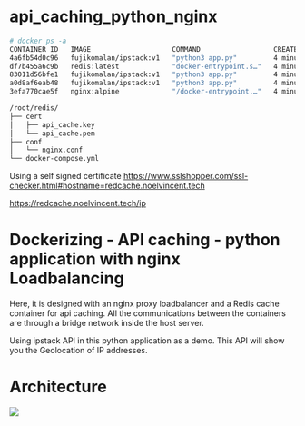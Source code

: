# api_caching_python_nginx

```sh
# docker ps -a
CONTAINER ID   IMAGE                    COMMAND                  CREATED         STATUS         PORTS                                           NAMES
4a6fb54d0c96   fujikomalan/ipstack:v1   "python3 app.py"         4 minutes ago   Up 4 minutes                                                   ipstack2
df7b455a6c9b   redis:latest             "docker-entrypoint.s…"   4 minutes ago   Up 4 minutes   6379/tcp                                        redis
83011d56bfe1   fujikomalan/ipstack:v1   "python3 app.py"         4 minutes ago   Up 4 minutes                                                   ipstack1
a0d8af6eab48   fujikomalan/ipstack:v1   "python3 app.py"         4 minutes ago   Up 4 minutes                                                   ipstack3
3efa770cae5f   nginx:alpine             "/docker-entrypoint.…"   4 minutes ago   Up 4 minutes   80/tcp, 0.0.0.0:443->443/tcp, :::443->443/tcp   LB
```

```sh
/root/redis/
├── cert
│   ├── api_cache.key
│   └── api_cache.pem
├── conf
│   └── nginx.conf
└── docker-compose.yml
```

Using a self signed certificate
https://www.sslshopper.com/ssl-checker.html#hostname=redcache.noelvincent.tech

https://redcache.noelvincent.tech/ip

# Dockerizing - API caching - python application with nginx Loadbalancing
Here, it is designed with an nginx proxy loadbalancer and a Redis cache container for api caching. All the communications between the containers are through a bridge network inside the host server.

Using ipstack API in this python application as a demo. This API will show you the Geolocation of IP addresses.

# Architecture
![](https://i.ibb.co/hdsKwS8/1.jpg)
